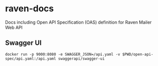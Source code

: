 # raven-docs
Docs including Open API Specification (OAS) definition for Raven Mailer Web API


## Swagger UI

```shell
docker run -p 9000:8080 -e SWAGGER_JSON=/api.yaml -v $PWD/open-api-spec/api.yaml:/api.yaml swaggerapi/swagger-ui
```
